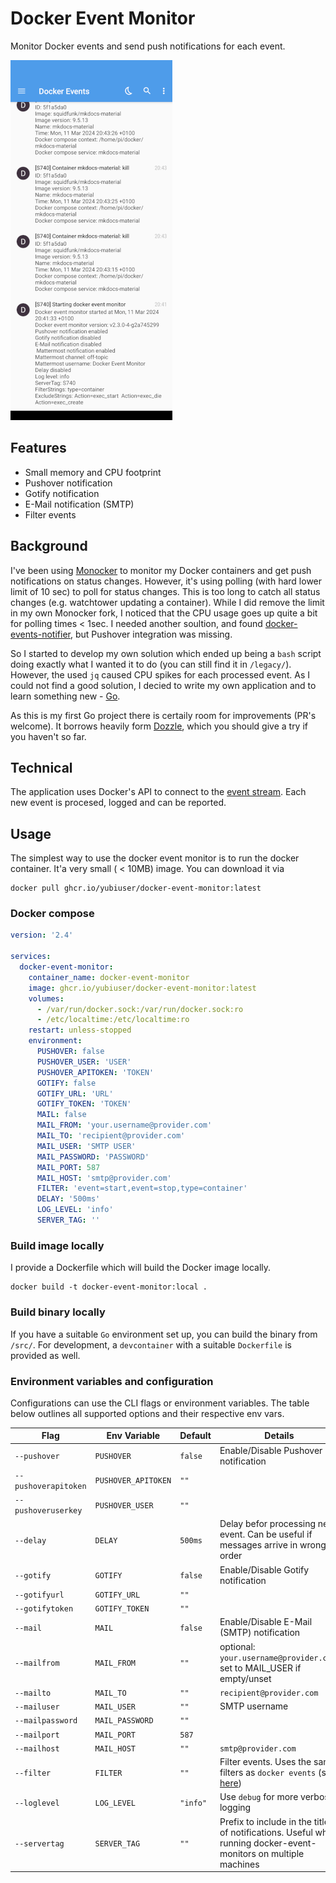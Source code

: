 # Docker Event Monitor

Monitor Docker events and send push notifications for each event.

![Pushover](./.github/pushover.png  "Pushover notification")

## Features

- Small memory and CPU footprint
- Pushover notification
- Gotify notification
- E-Mail notification (SMTP)
- Filter events

## Background

I've been using [Monocker](https://github.com/petersem/monocker) to monitor my Docker containers and get push notifications on status changes. However, it's using polling (with hard lower limit of 10 sec) to poll for status changes. This is too long to catch all status changes (e.g. watchtower updating a container). While I did remove the limit in my own Monocker fork, I noticed that the CPU usage goes up quite a bit for polling times < 1sec.
I needed another soultion, and found [docker-events-notifier](https://github.com/hasnat/docker-events-notifier), but Pushover integration was missing.

So I started to develop my own solution which ended up being a `bash` script doing exactly what I wanted it to do (you can still find it in `/legacy/`). However, the used `jq` caused CPU spikes for each processed event. As I could not find a good solution, I decied to write my own application and to learn something new - [Go](https://go.dev/).

As this is my first Go project there is certaily room for improvements (PR's welcome). It borrows heavily form [Dozzle](https://github.com/amir20/dozzle), which you should give a try if you haven't so far.

## Technical

The application uses Docker's API to connect to the [event stream](https://docs.docker.com/engine/api/v1.43/#tag/System/operation/SystemEvents). Each new event is procesed, logged and can be reported.

## Usage

The simplest way to use the docker event monitor is to run the docker container. It'a very small ( < 10MB) image. You can download it via

```shell
docker pull ghcr.io/yubiuser/docker-event-monitor:latest
```

### Docker compose

```yaml
version: '2.4'

services:
  docker-event-monitor:
    container_name: docker-event-monitor
    image: ghcr.io/yubiuser/docker-event-monitor:latest
    volumes:
      - /var/run/docker.sock:/var/run/docker.sock:ro
      - /etc/localtime:/etc/localtime:ro
    restart: unless-stopped
    environment:
      PUSHOVER: false
      PUSHOVER_USER: 'USER'
      PUSHOVER_APITOKEN: 'TOKEN'
      GOTIFY: false
      GOTIFY_URL: 'URL'
      GOTIFY_TOKEN: 'TOKEN'
      MAIL: false
      MAIL_FROM: 'your.username@provider.com'
      MAIL_TO: 'recipient@provider.com'
      MAIL_USER: 'SMTP USER'
      MAIL_PASSWORD: 'PASSWORD'
      MAIL_PORT: 587
      MAIL_HOST: 'smtp@provider.com'
      FILTER: 'event=start,event=stop,type=container'
      DELAY: '500ms'
      LOG_LEVEL: 'info'
      SERVER_TAG: ''
```

### Build image locally

I provide a Dockerfile which will build the Docker image locally.

```shell
docker build -t docker-event-monitor:local .
```


### Build binary locally

If you have a suitable `Go` environment set up, you can build the binary from `/src/`. For development, a `devcontainer` with a suitable `Dockerfile` is provided as well.

### Environment variables and configuration

Configurations can use the CLI flags or environment variables. The table below outlines all supported options and their respective env vars.

| Flag                  | Env Variable            | Default | Details |
| ----------------      | ----------------------  | ------- |-------- |
| `--pushover`          | `PUSHOVER`              | `false` | Enable/Disable Pushover notification|
| `--pushoverapitoken`  | `PUSHOVER_APITOKEN`     | `""`    | |
| `--pushoveruserkey`   | `PUSHOVER_USER`         | `""`    | |
| `--delay`             | `DELAY`                 | `500ms` | Delay befor processing next event. Can be useful if messages arrive in wrong order |
| `--gotify`            | `GOTIFY`                | `false` | Enable/Disable Gotify notification|
| `--gotifyurl`         | `GOTIFY_URL`            | `""`    | |
| `--gotifytoken`       | `GOTIFY_TOKEN`          | `""`    | |
| `--mail`              | `MAIL`                  | `false` | Enable/Disable E-Mail (SMTP) notification|
| `--mailfrom`          | `MAIL_FROM`             | `""`    | optional: `your.username@provider.com`, set to MAIL_USER if empty/unset |
| `--mailto`            | `MAIL_TO`               | `""`    | `recipient@provider.com` |
| `--mailuser`          | `MAIL_USER`             | `""`    | SMTP username |
| `--mailpassword`      | `MAIL_PASSWORD`         | `""`    | |
| `--mailport`          | `MAIL_PORT`             | `587`   | |
| `--mailhost`          | `MAIL_HOST`             | `""`    | `smtp@provider.com` |
| `--filter`            | `FILTER`                | `""`    | Filter events. Uses the same filters as `docker events` (see [here](https://docs.docker.com/engine/reference/commandline/events/#filter))    |
| `--loglevel`          | `LOG_LEVEL`             | `"info"`| Use `debug` for more verbose logging |
| `--servertag`         | `SERVER_TAG`            | `""`    | Prefix to include in the title of notifications. Useful when running docker-event-monitors on multiple machines |
